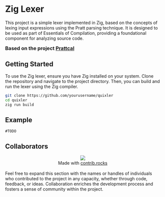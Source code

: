 # Zig Lexer

This project is a simple lexer implemented in Zig, based on the concepts of lexing input expressions using the Pratt parsing technique. It is designed to be used as part of Essentials of Compilation, providing a foundational component for analyzing source code.

<span style="font-weight: bold; font-size: 16px;"> Based on the project [Prattcal](https://github.com/JoaoAlexNunes/prattcalc/)</span>

## Getting Started

To use the Zig lexer, ensure you have Zig installed on your system. Clone the repository and navigate to the project directory. Then, you can build and run the lexer using the Zig compiler.

```bash
git clone https://github.com/yourusername/quixler
cd quixler
zig run build
```

## Example

```zig
#TODO
```

## Collaborators

<div align="center">
<a href="https://github.com/joaoalexnunes/quixler/graphs/contributors">
  <img src="https://contrib.rocks/image?repo=joaoalexnunes/quixler" />
</a>
</br>
Made with <a href="http://contrib.rocks">contrib.rocks</a>
</div>
</br>
Feel free to expand this section with the names or handles of individuals who contributed to the project in any capacity, whether through code, feedback, or ideas. Collaboration enriches the development process and fosters a sense of community within the project.

